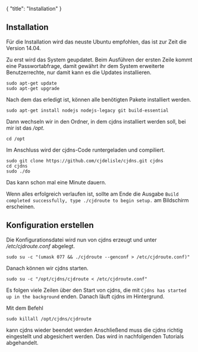 {
  "title": "Installation"
}
#####

## Installation

Für die Installation wird das neuste Ubuntu empfohlen, das ist zur Zeit die Version 14.04.

Zu erst wird das System geupdatet. Beim Ausführen der ersten Zeile kommt eine Passwortabfrage, damit gewährt ihr dem System erweiterte Benutzerrechte, nur
damit kann es die Updates installieren.

```
sudo apt-get update
sudo apt-get upgrade
```

Nach dem das erledigt ist, können alle benötigten Pakete installiert werden.

```
sudo apt-get install nodejs nodejs-legacy git build-essential
```

Dann wechseln wir in den Ordner, in dem cjdns installiert werden soll, bei mir ist das */opt*.

```
cd /opt
```

Im Anschluss wird der cjdns-Code runtergeladen und compiliert.

```
sudo git clone https://github.com/cjdelisle/cjdns.git cjdns
cd cjdns
sudo ./do
```

Das kann schon mal eine Minute dauern.

Wenn alles erfolgreich verlaufen ist, sollte am Ende die Ausgabe `Build completed successfully, type ./cjdroute to begin setup.` am Bildschirm erscheinen.


## Konfiguration erstellen
Die Konfigurationsdatei wird nun von cjdns erzeugt und unter */etc/cjdroute.conf* abgelegt.

```
sudo su -c "(umask 077 && ./cjdroute --genconf > /etc/cjdroute.conf)"
```

Danach können wir cjdns starten.

```
sudo su -c "/opt/cjdns/cjdroute < /etc/cjdroute.conf"
```
Es folgen viele Zeilen über den Start von cjdns, die mit `Cjdns has started up in the background` enden. Danach läuft cjdns im Hintergrund.

Mit dem Befehl

```
sudo killall /opt/cjdns/cjdroute
```

kann cjdns wieder beendet werden Anschließend muss die cjdns richtig eingestellt und abgesichert werden. Das wird in nachfolgenden Tutorials abgehandelt.
